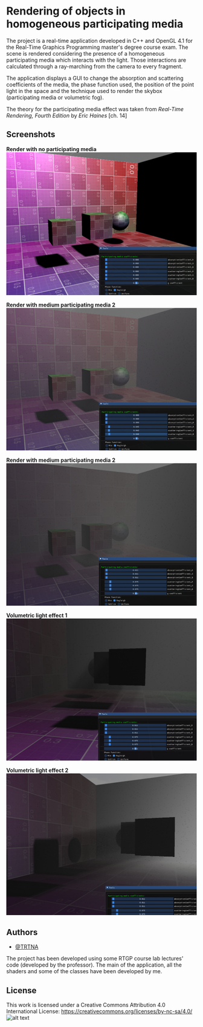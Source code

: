
# Rendering of objects in homogeneous participating media

The project is a real-time application developed in C++ and OpenGL 4.1 for the Real-Time Graphics Programming master's degree course exam.
The scene is rendered considering the presence of a homogeneous participating media which interacts with the light.
Those interactions are calculated through a ray-marching from the camera to every fragment.

The application displays a GUI to change the absorption and scattering coefficients of the media, the phase function used, the position of the point light in the space and the technique used to render the skybox (participating media or volumetric fog).

The theory for the participating media effect was taken from *Real-Time Rendering, Fourth Edition* by *Eric Haines* [ch. 14]

## Screenshots

**Render with no participating media**
![alt text](https://github.com/TRTNA/RTGPProject/blob/main/Screenshots/no_participatingmedia_objects.png?raw=true)

**Render with medium participating media 2**
![alt text](https://github.com/TRTNA/RTGPProject/blob/main/Screenshots/mediumscattering_objects.png?raw=true)

**Render with medium participating media 2**
![alt text](https://github.com/TRTNA/RTGPProject/blob/main/Screenshots/medium_scattering_objects1.png?raw=true)

**Volumetric light effect 1**
![alt text](https://github.com/TRTNA/RTGPProject/blob/main/Screenshots/volumetric_light.png?raw=true)

**Volumetric light effect 2**
![alt text](https://github.com/TRTNA/RTGPProject/blob/main/Screenshots/volumetric_light1.png?raw=true)


## Authors

- [@TRTNA](https://www.github.com/TRTNA)

The project has been developed using some RTGP course lab lectures' code (developed by the professor).
The main of the application, all the shaders and some of the classes have been developed by me.

## License
This work is licensed under a Creative Commons Attribution 4.0 International License: https://creativecommons.org/licenses/by-nc-sa/4.0/
![alt text](https://mirrors.creativecommons.org/presskit/buttons/88x31/svg/by-nc-sa.eu.svg)

